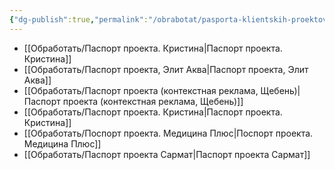 ```yaml
---
{"dg-publish":true,"permalink":"/obrabotat/pasporta-klientskih-proektov/"}
---
```




- [[Обработать/Паспорт проекта. Кристина\|Паспорт проекта. Кристина]]
- [[Обработать/Паспорт проекта, Элит Аква\|Паспорт проекта, Элит Аква]]
- [[Обработать/Паспорт проекта (контекстная реклама, Щебень)\|Паспорт проекта (контекстная реклама, Щебень)]]
- [[Обработать/Паспорт проекта. Кристина\|Паспорт проекта. Кристина]]
- [[Обработать/Поспорт проекта. Медицина Плюс\|Поспорт проекта. Медицина Плюс]]
- [[Обработать/Паспорт проекта Сармат\|Паспорт проекта Сармат]]